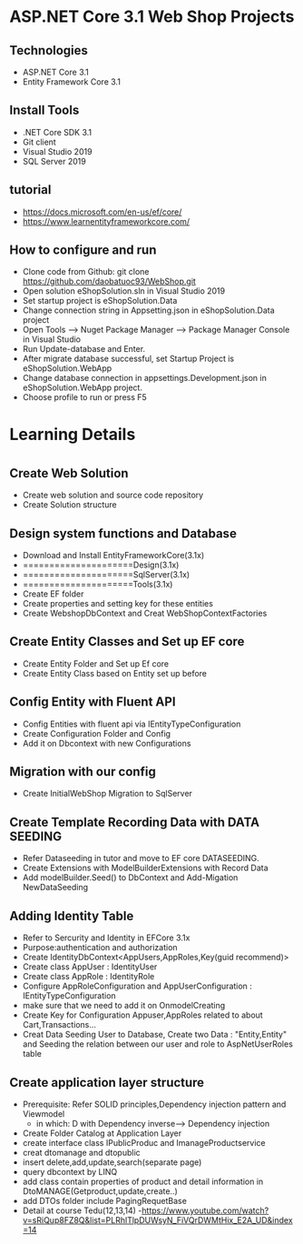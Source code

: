 # ASP.NET Core 3.1 Web Shop Projects
## Technologies
- ASP.NET Core 3.1
- Entity Framework Core 3.1
## Install Tools
- .NET Core SDK 3.1
- Git client
- Visual Studio 2019
- SQL Server 2019
##  tutorial
- https://docs.microsoft.com/en-us/ef/core/
- https://www.learnentityframeworkcore.com/
## How to configure and run
- Clone code from Github: git clone https://github.com/daobatuoc93/WebShop.git
- Open solution eShopSolution.sln in Visual Studio 2019
- Set startup project is eShopSolution.Data
- Change connection string in Appsetting.json in eShopSolution.Data project
- Open Tools --> Nuget Package Manager -->  Package Manager Console in Visual Studio
- Run Update-database and Enter.
- After migrate database successful, set Startup Project is eShopSolution.WebApp
- Change database connection in appsettings.Development.json in eShopSolution.WebApp project.
- Choose profile to run or press F5
#
# Learning Details
#
## Create Web Solution
- Create web solution and source code repository
- Create Solution structure
## Design system functions and Database
- Download and Install EntityFrameworkCore(3.1x)
- =====================Design(3.1x)
- =====================SqlServer(3.1x)
- =====================Tools(3.1x)
- Create EF folder
- Create properties and setting key for these entities 
- Create WebshopDbContext and Creat WebShopContextFactories
## Create Entity Classes and Set up EF core
- Create Entity Folder and Set up Ef core
- Create Entity Class based on Entity set up before
## Config Entity with Fluent API 
- Config Entities with fluent api via IEntityTypeConfiguration
- Create Configuration Folder and Config 
- Add it on Dbcontext with new Configurations
## Migration with our config
- Create InitialWebShop Migration to SqlServer
## Create Template Recording Data with DATA SEEDING
- Refer Dataseeding in tutor and move to EF core DATASEEDING.
- Create Extensions with ModelBuilderExtensions with Record Data
- Add modelBuilder.Seed() to DbContext and Add-Migation NewDataSeeding 
## Adding Identity Table 
- Refer to Sercurity and Identity in EFCore 3.1x
- Purpose:authentication and authorization
- Create IdentityDbContext<AppUsers,AppRoles,Key(guid recommend)>
- Create class AppUser : IdentityUser<Guid>
- Create class AppRole : IdentityRole<Guid>
- Configure AppRoleConfiguration and AppUserConfiguration : IEntityTypeConfiguration<AppRole>
- make sure that we need to add it on OnmodelCreating
- Create Key for Configuration Appuser,AppRoles related to about Cart,Transactions...
- Creat Data Seeding User to Database, Create two Data : "Entity<AppUser>,Entity<AppRole>"
and Seeding the relation between our user and role to AspNetUserRoles table
## Create application layer structure
- Prerequisite: Refer SOLID principles,Dependency injection pattern and Viewmodel
  - in which: D with Dependency inverse--> Dependency injection
- Create Folder Catalog at Application Layer
- create interface class IPublicProduc and ImanageProductservice
- creat dtomanage and dtopublic
- insert delete,add,update,search(separate page)
- query dbcontext by LINQ
- add class contain properties of product and detail information in DtoMANAGE(Getproduct,update,create..)
- add DTOs folder include PagingRequetBase
- Detail at course Tedu(12,13,14) -https://www.youtube.com/watch?v=sRiQup8FZ8Q&list=PLRhlTlpDUWsyN_FiVQrDWMtHix_E2A_UD&index=14